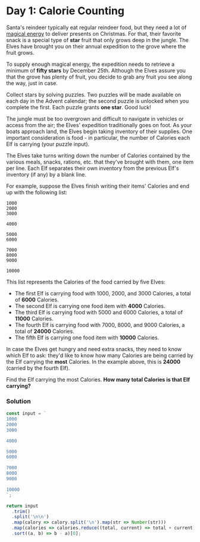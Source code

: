 # Day 1: Calorie Counting

Santa's reindeer typically eat regular reindeer food, but they need a lot of [magical energy](https://adventofcode.com/2018/day/25) to deliver presents on Christmas. For that, their favorite snack is a special type of **star** fruit that only grows deep in the jungle. The Elves have brought you on their annual expedition to the grove where the fruit grows.

To supply enough magical energy, the expedition needs to retrieve a minimum of **fifty stars** by December 25th. Although the Elves assure you that the grove has plenty of fruit, you decide to grab any fruit you see along the way, just in case.

Collect stars by solving puzzles. Two puzzles will be made available on each day in the Advent calendar; the second puzzle is unlocked when you complete the first. Each puzzle grants **one star**. Good luck!

The jungle must be too overgrown and difficult to navigate in vehicles or access from the air; the Elves' expedition traditionally goes on foot. As your boats approach land, the Elves begin taking inventory of their supplies. One important consideration is food - in particular, the number of Calories each Elf is carrying (your puzzle input).

The Elves take turns writing down the number of Calories contained by the various meals, snacks, rations, etc. that they've brought with them, one item per line. Each Elf separates their own inventory from the previous Elf's inventory (if any) by a blank line.

For example, suppose the Elves finish writing their items' Calories and end up with the following list:

```
1000
2000
3000

4000

5000
6000

7000
8000
9000

10000
```

This list represents the Calories of the food carried by five Elves:

- The first Elf is carrying food with 1000, 2000, and 3000 Calories, a total of **6000** Calories.
- The second Elf is carrying one food item with **4000** Calories.
- The third Elf is carrying food with 5000 and 6000 Calories, a total of **11000** Calories.
- The fourth Elf is carrying food with 7000, 8000, and 9000 Calories, a total of **24000** Calories.
- The fifth Elf is carrying one food item with **10000** Calories.

In case the Elves get hungry and need extra snacks, they need to know which Elf to ask: they'd like to know how many Calories are being carried by the Elf carrying the **most** Calories. In the example above, this is **24000** (carried by the fourth Elf).

Find the Elf carrying the most Calories. **How many total Calories is that Elf carrying?**

### Solution

```javascript
const input = `
1000
2000
3000

4000

5000
6000

7000
8000
9000

10000
`;

return input
  .trim()
  .split('\n\n')
  .map(calory => calory.split('\n').map(str => Number(str)))
  .map(calories => calories.reduce((total, current) => total + current))
  .sort((a, b) => b - a)[0];
```